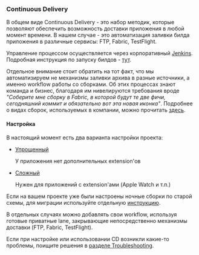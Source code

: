 ### Continuous Delivery

В общем виде Continuous Delivery - это набор методик, которые позволяют обеспечить возможность доставки приложения в любой момент времени. В нашем случае - это автоматизация заливки билда приложения в различные сервисы: FTP, Fabric, TestFlight.

Управление процессом осуществляется через корпоративный [Jenkins](http://ci.dev.rambler.ru/jenkins). Подробная инструкция по запуску билдов - [тут](/processes/continuous-delivery/guide.md).

Отдельное внимание стоит обратить на тот факт, что мы автоматизируем не механизмы заливки архива в разные источники, а именно workflow работы со сборками. Об этих процессах знают команда и бизнес, благодаря им нивелируются требования вроде *"Соберите мне сборку в Fabric, в которой будут те две фичи, сегодняшний коммит и обязательно вот эта новая иконка"*. Подробнее о видах сборок, используемых в компании, можно прочитать [здесь](/processes/continuous-delivery/workflows.md).

#### Настройка

В настоящий момент есть два варианта настройки проекта:

- [Упрощенный](/processes/continuous-delivery/simple-setup.md)

  У приложения нет дополнительных extension'ов
  
- [Сложный](/processes/continuous-delivery/complex-setup.md)

  Нужен для приложений с extension'ами (Apple Watch и т.п.)
  
Если на вашем проекте уже были настроены ночные сборки по старой схемы, для миграции используйте отдельную [инструкцию](/processes/continuous-delivery/nightly-migration.md).

В отдельных случаях можно добавлять свои workflow, используя готовые приватные lane, закрывающие непосредственно механизмы доставки (FTP, Fabric, TestFlight).

Если при настройке или использовании CD возникли какие-то проблемы, поищите решения в [разделе Troubleshooting](/processes/continuous-delivery/troubleshooting.md).
